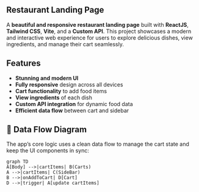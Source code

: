 ## Restaurant Landing Page

A **beautiful and responsive restaurant landing page** built with **ReactJS**, **Tailwind CSS**, **Vite**, and a **Custom API**. This project showcases a modern and interactive web experience for users to explore delicious dishes, view ingredients, and manage their cart seamlessly.

##  Features

-  **Stunning and modern UI**
-  **Fully responsive** design across all devices
-  **Cart functionality** to add  food items
-  **View ingredients** of each dish
-  **Custom API integration** for dynamic food data
-  **Efficient data flow** between cart and sidebar

## 🔄 Data Flow Diagram

The app’s core logic uses a clean data flow to manage the cart state and keep the UI components in sync:

```mermaid
graph TD
A[Body] -->|cartItems| B(Carts)
A -->|cartItems| C(SideBar)
B -->|onAddToCart| D[Cart]
D -->|trigger| A[update cartItems]
